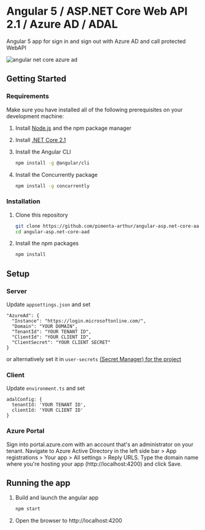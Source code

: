 # Angular 5 / ASP.NET Core Web API 2.1 / Azure AD / ADAL

Angular 5 app for sign in and sign out with Azure AD and call protected WebAPI

![angular net core azure ad](https://user-images.githubusercontent.com/17882425/50479338-3558ed00-09bd-11e9-93ac-9b3092cf5b21.png)

## Getting Started

### Requirements
Make sure you have installed all of the following prerequisites on your development machine:

1. Install [Node.js](https://nodejs.org/en/) and the npm package manager
2. Install [.NET Core 2.1](https://www.microsoft.com/net/download)
3. Install the Angular CLI

    ```bash
    npm install -g @angular/cli
    ```
    
4. Install the Concurrently package

    ```bash
    npm install -g concurrently
    ```

### Installation
1. Clone this repository

    ```bash
    git clone https://github.com/pimenta-arthur/angular-asp.net-core-aad.git
    cd angular-asp.net-core-aad
    ```

1. Install the npm packages

    ```bash
    npm install
    ```
    
## Setup

### Server
Update `appsettings.json` and set 
```
"AzureAd": {
  "Instance": "https://login.microsoftonline.com/",
  "Domain": "YOUR DOMAIN",
  "TenantId": "YOUR TENANT ID",
  "ClientId": "YOUR CLIENT ID",
  "ClientSecret": "YOUR CLIENT SECRET"
}
```
or alternatively set it in `user-secrets` [(Secret Manager) for the project](https://docs.microsoft.com/en-us/aspnet/core/security/app-secrets#secret-manage) 

### Client
Update `environment.ts` and set
```
adalConfig: {
  tenantId: 'YOUR TENANT ID',
  clientId: 'YOUR CLIENT ID'
}
```

### Azure Portal
Sign into portal.azure.com with an account that's an administrator on your tenant.
Navigate to Azure Active Directory in the left side bar > App registrations > Your app > All settings > Reply URLS.
Type the domain name where you're hosting your app (http://localhost:4200) and click Save.

## Running the app

1. Build and launch the angular app

    ``` bash
    npm start
    ```

2. Open the browser to http://localhost:4200
